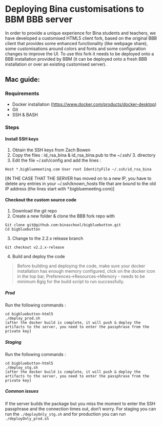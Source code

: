 # Deploying Bina customisations to BBM BBB server

In order to provide a unique experience for Bina students and teachers, we have developed a customised HTML5 client fork, based on the original BBB client that provides some enhanced functionality (like webpage share), some customisations around colors and fonts and some configuration changes to improve the UI. To use this fork it needs to be deployed onto a BBB installation provided by BBM (it can be deployed onto a fresh BBB installation or over an existing customised server).

## Mac guide:
### Requirements
* Docker installation (https://www.docker.com/products/docker-desktop)
* Git
* SSH & BASH

### Steps

#### Install SSH keys

1. Obtain the SSH keys from Zach Bowen
2. Copy the files : id_rsa_bina & id_rsa_bina.pub to the ~/.ssh/ 3. directory
4. Edit the file ~/.ssh/config and add the lines :

`
Host *.bigbluemeeting.com
     User root
     IdentityFile ~/.ssh/id_rsa_bina
`

[IN THE CASE THAT THE SERVER has moved on to a new IP, you have to delete any entries in your ~/.ssh/known_hosts file that are bound to the old IP address (the lines start with *.bigbluemeeting.com)]

#### Checkout the custom source code 

1. Download the git repo
2. Create a new folder & clone the BBB fork repo with
```
Git clone git@github.com:binaschool/bigbluebutton.git
Cd bigbluebutton
```
3. Change to the 2.2.x release branch
```
Git checkout v2.2.x-release
```
4. Build and deploy the code

> Before building and deploying the code, make sure your docker installation has enough memory configured, click on the docker icon in the top bar, Preferences->Resources->Memory - needs to be minimum 8gig for the build script to run successfully.

##### Prod
Run the following commands :
```
cd bigbluebutton-html5
./deploy_prod.sh
[after the docker build is complete, it will push & deploy the artifacts to the server, you need to enter the passphrase from the private key]
```

##### Staging
Run the following commands :
```
cd bigbluebutton-html5
./deploy_stg.sh
[after the docker build is complete, it will push & deploy the artifacts to the server, you need to enter the passphrase from the private key]
```

##### Common issues
If the server builds the package but you miss the moment to enter the SSH passphrase and the connection times out, don’t worry. For staging you can run the `./deployOnly_stg.sh` and for production you can run `./deployOnly_prod.sh`
